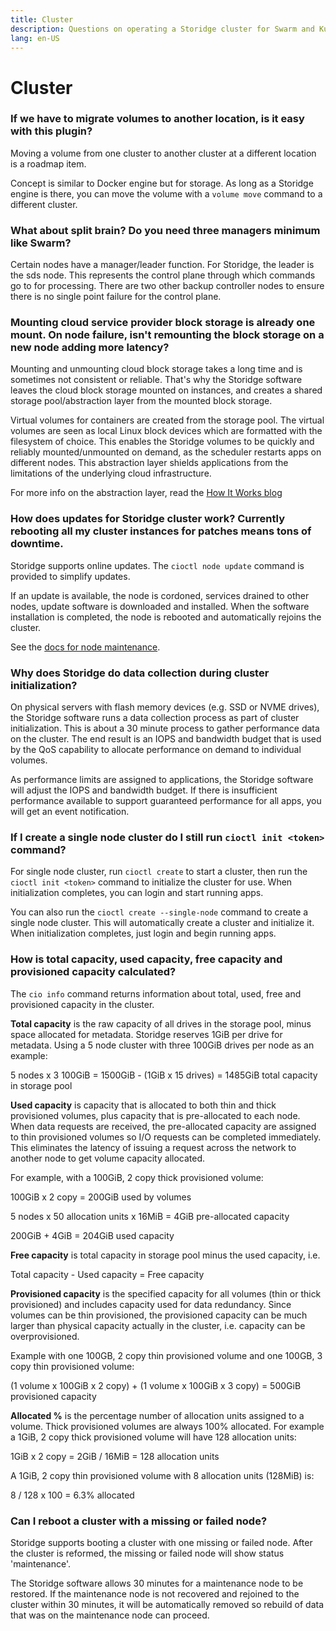 ```yaml
---
title: Cluster
description: Questions on operating a Storidge cluster for Swarm and Kubernetes
lang: en-US
---
```


# Cluster

### If we have to migrate volumes to another location, is it easy with this plugin?

Moving a volume from one cluster to another cluster at a different location is a roadmap item.

Concept is similar to Docker engine but for storage. As long as a Storidge engine is there, you can move the volume with a `volume move` command to a different cluster.

### What about split brain? Do you need three managers minimum like Swarm?

Certain nodes have a manager/leader function. For Storidge, the leader is the sds node. This represents the control plane through which commands go to for processing. There are two other backup controller nodes to ensure there is no single point failure for the control plane.

### Mounting cloud service provider block storage is already one mount. On node failure, isn't remounting the block storage on a new node adding more latency?

Mounting and unmounting cloud block storage takes a long time and is sometimes not consistent or reliable. That's why the Storidge software leaves the cloud block storage mounted on instances, and creates a shared storage pool/abstraction layer from the mounted block storage.

Virtual volumes for containers are created from the storage pool. The virtual volumes are seen as local Linux block devices which are formatted with the filesystem of choice. This enables the Storidge volumes to be quickly and reliably mounted/unmounted on demand, as the scheduler restarts apps on different nodes. This abstraction layer shields applications from the limitations of the underlying cloud infrastructure.

For more info on the abstraction layer, read the [How It Works blog](https://docs.storidge.com/introduction/how_it_works.html)

### How does updates for Storidge cluster work? Currently rebooting all my cluster instances for patches means tons of downtime.

Storidge supports online updates. The `cioctl node update` command is provided to simplify updates.

If an update is available, the node is cordoned, services drained to other nodes, update software is downloaded and installed. When the software installation is completed, the node is rebooted and automatically rejoins the cluster.

See the [docs for node maintenance](https://docs.storidge.com/cioctl_cli/node.html#cioctl-node-add).

### Why does Storidge do data collection during cluster initialization?

On physical servers with flash memory devices (e.g. SSD or NVME drives), the Storidge software runs a data collection process as part of cluster initialization. This is about a 30 minute process to gather performance data on the cluster. The end result is an IOPS and bandwidth budget that is used by the QoS capability to allocate performance on demand to individual volumes.

As performance limits are assigned to applications, the Storidge software will adjust the IOPS and bandwidth budget. If there is insufficient performance available to support guaranteed performance for all apps, you will get an event notification.

### If I create a single node cluster do I still run `cioctl init <token>` command?

For single node cluster, run `cioctl create` to start a cluster, then run the `cioctl init <token>` command to initialize the cluster for use. When initialization completes, you can login and start running apps.

You can also run the `cioctl create --single-node` command to create a single node cluster. This will automatically create a cluster and initialize it. When initialization completes, just login and begin running apps.

### How is total capacity, used capacity, free capacity and provisioned capacity calculated?

The `cio info` command returns information about total, used, free and provisioned capacity in the cluster.

**Total capacity** is the raw capacity of all drives in the storage pool, minus space allocated for metadata. Storidge reserves 1GiB per drive for metadata. Using a 5 node cluster with three 100GiB drives per node as an example:

   5 nodes x 3 100GiB = 1500GiB - (1GiB x 15 drives) = 1485GiB total capacity in storage pool

**Used capacity** is capacity that is allocated to both thin and thick provisioned volumes, plus capacity that is pre-allocated to each node. When data requests are received, the pre-allocated capacity are assigned to thin provisioned volumes so I/O requests can be completed immediately. This eliminates the latency of issuing a request across the network to another node to get volume capacity allocated.

For example, with a 100GiB, 2 copy thick provisioned volume:

   100GiB x 2 copy = 200GiB used by volumes

5 nodes x 50 allocation units x 16MiB = 4GiB pre-allocated capacity

   200GiB + 4GiB = 204GiB used capacity

**Free capacity** is total capacity in storage pool minus the used capacity, i.e.

   Total capacity - Used capacity = Free capacity

**Provisioned capacity** is the specified capacity for all volumes (thin or thick provisioned) and includes capacity used for data redundancy. Since volumes can be thin provisioned, the provisioned capacity can be much larger than physical capacity actually in the cluster, i.e. capacity can be overprovisioned.

Example with one 100GB, 2 copy thin provisioned volume and one 100GB, 3 copy thin provisioned volume:

   (1 volume x 100GiB x 2 copy) + (1 volume x 100GiB x 3 copy) = 500GiB provisioned capacity

**Allocated %** is the percentage number of allocation units assigned to a volume. Thick provisioned volumes are always 100% allocated. For example a 1GiB, 2 copy thick provisioned volume will have 128 allocation units:

   1GiB x 2 copy = 2GiB / 16MiB = 128 allocation units

A 1GiB, 2 copy thin provisioned volume with 8 allocation units (128MiB) is:

  8 / 128 x 100 = 6.3% allocated

### Can I reboot a cluster with a missing or failed node?

Storidge supports booting a cluster with one missing or failed node. After the cluster is reformed, the missing or failed node will show status 'maintenance'.

The Storidge software allows 30 minutes for a maintenance node to be restored. If the maintenance node is not recovered and rejoined to the cluster within 30 minutes, it will be automatically removed so rebuild of data that was on the maintenance node can proceed.
